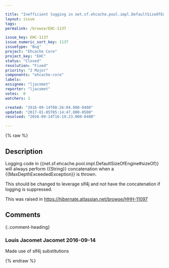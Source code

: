 ```yaml
---

title: "Inefficient logging in net.sf.ehcache.pool.impl.DefaultSizeOfEngine"
layout: issue
tags: 
permalink: /browse/EHC-1137

issue_key: EHC-1137
issue_numeric_sort_key: 1137
issuetype: "Bug"
project: "Ehcache Core"
project_key: "EHC"
status: "Closed"
resolution: "Fixed"
priority: "2 Major"
components: "ehcache-core"
labels: 
assignee: "ljacomet"
reporter: "ljacomet"
votes:  0
watchers: 1

created: "2016-09-14T08:26:04.000-0400"
updated: "2017-01-05T05:14:47.000-0500"
resolved: "2016-09-14T16:19:23.000-0400"

---
```




{% raw %}



## Description

<div markdown="1" class="description">

Logging code in {{net.sf.ehcache.pool.impl.DefaultSizeOfEngine#sizeOf}} will always perform {{String}} concatenation when a {{MaxDepthExceededException}} is thrown.

This should be changed to leverage slf4j and not have the concatenation if logging is suppressed.

This was raised in https://hibernate.atlassian.net/browse/HHH-11097

</div>

## Comments


{:.comment-heading}
### **Louis Jacomet Jacomet** <span class="date">2016-09-14</span>

<div markdown="1" class="comment">

Made use of slf4j substitutions

</div>



{% endraw %}

